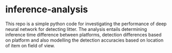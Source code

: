 # inference-analysis
This repo is a simple python code for investigating the performance of deep neural network for detecting litter. The analysis entails determining inference time difference between platforms, detection differences based on platform and also modelling the detection accuracies based on location of item on field of view.

